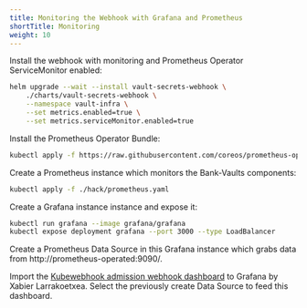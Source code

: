 ```yaml
---
title: Monitoring the Webhook with Grafana and Prometheus
shortTitle: Monitoring
weight: 10
---
```


Install the webhook with monitoring and Prometheus Operator ServiceMonitor enabled:

```bash
helm upgrade --wait --install vault-secrets-webhook \
    ./charts/vault-secrets-webhook \
    --namespace vault-infra \
    --set metrics.enabled=true \
    --set metrics.serviceMonitor.enabled=true
```

Install the Prometheus Operator Bundle:

```bash
kubectl apply -f https://raw.githubusercontent.com/coreos/prometheus-operator/master/bundle.yaml
```

Create a Prometheus instance which monitors the Bank-Vaults components:

```bash
kubectl apply -f ./hack/prometheus.yaml
```

Create a Grafana instance instance and expose it:

```bash
kubectl run grafana --image grafana/grafana
kubectl expose deployment grafana --port 3000 --type LoadBalancer
```

Create a Prometheus Data Source in this Grafana instance which grabs data from http://prometheus-operated:9090/.

Import the [Kubewebhook admission webhook dashboard](https://grafana.com/grafana/dashboards/7088) to Grafana by Xabier Larrakoetxea.
Select the previously create Data Source to feed this dashboard.
